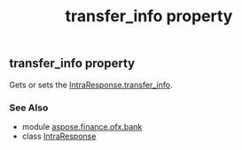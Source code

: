 ﻿---
title: transfer_info property
second_title: Aspose.Finance for Python via .NET API References
description: 
type: docs
weight: 70
url: /python-net/aspose.finance.ofx.bank/intraresponse/transfer_info/
is_root: false
---

## transfer_info property


Gets or sets the [IntraResponse.transfer_info](/finance/python-net/aspose.finance.ofx.bank/intraresponse#transfer_info).

### See Also
* module [aspose.finance.ofx.bank](../../)
* class [IntraResponse](/finance/python-net/aspose.finance.ofx.bank/intraresponse)
